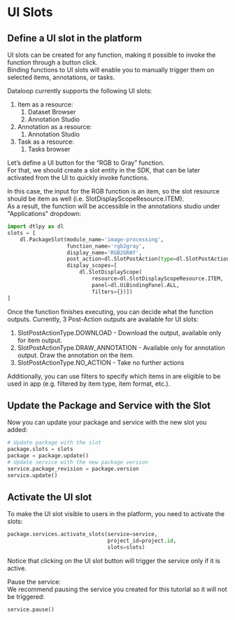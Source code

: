 # UI Slots  
## Define a UI slot in the platform  
UI slots can be created for any function, making it possible to invoke the function through a button click.  
Binding functions to UI slots will enable you to manually trigger them on selected items, annotations, or tasks.  
  
Dataloop currently supports the following UI slots:  
1. Item as a resource:  
    1. Dataset Browser  
    2. Annotation Studio  
2. Annotation as a resource:  
    1. Annotation Studio  
3. Task as a resource:  
    1. Tasks browser  
  
Let’s define a UI button for the “RGB to Gray” function.  
For that, we should create a slot entity in the SDK, that can be later activated from the UI to quickly invoke functions.  
  
In this case, the input for the RGB function is an item, so the slot resource should be item as well (i.e. SlotDisplayScopeResource.ITEM).  
As a result, the function will be accessible in the annotations studio under "Applications" dropdown:  
  

```python
import dtlpy as dl
slots = [
    dl.PackageSlot(module_name='image-processing',
                   function_name='rgb2gray',
                   display_name='RGB2GRAY',
                   post_action=dl.SlotPostAction(type=dl.SlotPostActionType.NO_ACTION),
                   display_scopes=[
                       dl.SlotDisplayScope(
                           resource=dl.SlotDisplayScopeResource.ITEM,
                           panel=dl.UiBindingPanel.ALL,
                           filters={})])
]
```
Once the function finishes executing, you can decide what the function outputs. Currently, 3 Post-Action outputs are available for UI slots:  
1. SlotPostActionType.DOWNLOAD - Download the output, available only for item output.  
2. SlotPostActionType.DRAW_ANNOTATION - Available only for annotation output. Draw the annotation on the item.  
3. SlotPostActionType.NO_ACTION - Take no further actions  
  
Additionally, you can use filters to specify which items in are eligible to be used in app (e.g. filtered by item type, item format, etc.).  
  
## Update the Package and Service with the Slot  
  
Now you can update your package and service with the new slot you added:  
  

```python
# Update package with the slot
package.slots = slots
package = package.update()
# Update service with the new package version
service.package_revision = package.version
service.update()
```
## Activate the UI slot  
  
To make the UI slot visible to users in the platform, you need to activate the slots:  
  

```python
package.services.activate_slots(service=service,
                                project_id=project.id,
                                slots=slots)
```
Notice that clicking on the UI slot button will trigger the service only if it is active.  
  
Pause the service:  
We recommend pausing the service you created for this tutorial so it will not be triggered:  
  

```python
service.pause()
```
